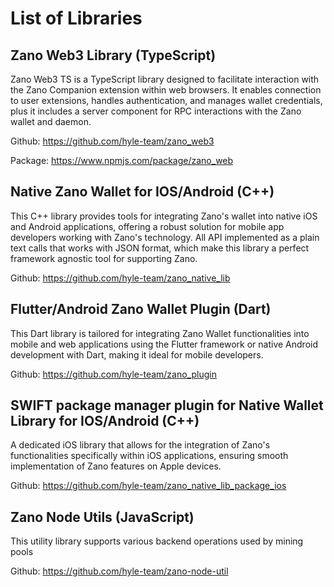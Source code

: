 # List of Libraries

## Zano Web3 Library (TypeScript)

Zano Web3 TS is a TypeScript library designed to facilitate interaction with the Zano Companion extension within web browsers. It enables connection to user extensions, handles authentication, and manages wallet credentials, plus it includes a server component for RPC interactions with the Zano wallet and daemon.

Github: https://github.com/hyle-team/zano_web3

Package: https://www.npmjs.com/package/zano_web

## Native Zano Wallet for IOS/Android (C++)

This C++ library provides tools for integrating Zano's wallet into native iOS and Android applications, offering a robust solution for mobile app developers working with Zano's technology. All API implemented as a plain text calls that works with JSON format, which make this library a perfect framework agnostic tool for supporting Zano.

Github: https://github.com/hyle-team/zano_native_lib

## Flutter/Android Zano Wallet Plugin (Dart)

This Dart library is tailored for integrating Zano Wallet functionalities into mobile and web applications using the Flutter framework or native Android development with Dart, making it ideal for mobile developers.

Github: https://github.com/hyle-team/zano_plugin

## SWIFT package manager plugin for Native Wallet Library for IOS/Android (C++)

A dedicated iOS library that allows for the integration of Zano's functionalities specifically within iOS applications, ensuring smooth implementation of Zano features on Apple devices.

Github: https://github.com/hyle-team/zano_native_lib_package_ios

## Zano Node Utils (JavaScript)

This utility library supports various backend operations used by mining pools

Github: https://github.com/hyle-team/zano-node-util
